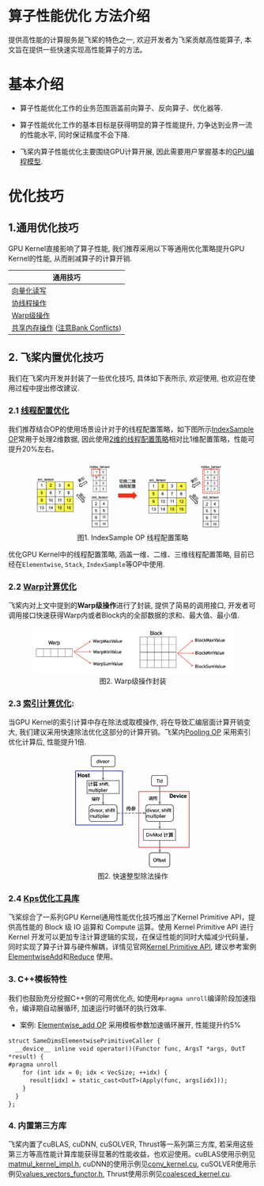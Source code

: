 # 算子性能优化 方法介绍

提供高性能的计算服务是飞桨的特色之一, 欢迎开发者为飞桨贡献高性能算子, 本文旨在提供一些快速实现高性能算子的方法。

# 基本介绍

- 算子性能优化工作的业务范围涵盖前向算子、反向算子、优化器等.

- 算子性能优化工作的基本目标是获得明显的算子性能提升, 力争达到业界一流的性能水平, 同时保证精度不会下降.

- 飞桨内算子性能优化主要围绕GPU计算开展, 因此需要用户掌握基本的[GPU编程模型](https://developer.nvidia.com/zh-cn/blog/cuda-model-intro-cn/).


# 优化技巧

## 1.通用优化技巧

GPU Kernel直接影响了算子性能, 我们推荐采用以下等通用优化策略提升GPU Kernel的性能, 从而削减算子的计算开销.

| 通用技巧 |
| -- |
| [向量化读写](https://developer.nvidia.com/blog/cuda-pro-tip-increase-performance-with-vectorized-memory-access>)|
| [协线程操作](https://developer.nvidia.com/blog/cooperative-groups/>) |
| [Warp级操作](https://developer.nvidia.com/blog/using-cuda-warp-level-primitives>) |
| [共享内存操作](<https://developer.nvidia.com/blog/efficient-matrix-transpose-cuda-cc/>) ([注意Bank Conflicts](https://developer.nvidia.com/blog/using-shared-memory-cuda-cc/)) |


## 2. 飞桨内置优化技巧

我们在飞桨内开发并封装了一些优化技巧, 具体如下表所示, 欢迎使用, 也欢迎在使用过程中提出修改建议.

### 2.1 [线程配置优化](https://github.com/PaddlePaddle/Paddle/blob/develop/paddle/phi/backends/gpu/gpu_launch_config.h)

我们推荐结合OP的使用场景设计对于的线程配置策略，如下图所示[IndexSample OP](https://www.paddlepaddle.org.cn/documentation/docs/zh/api/paddle/index_sample_cn.html#index-sample)常用于处理2维数据, 因此使用[2维的线程配置策略](https://github.com/PaddlePaddle/Paddle/blob/30838aa698d6f3f3b0860b052f6a50ef53ac6784/paddle/phi/kernels/gpu/index_sample_kernel.cu#L82-L91)相对比1维配置策略，性能可提升20%左右。

<p align="center"><img width=80% src="../images/index_sample.png"/><br/>
图1. IndexSample OP 线程配置策略
</p>

优化GPU Kernel中的线程配置策略, 涵盖一维、二维、三维线程配置策略, 目前已经在`Elementwise`, `Stack`, `IndexSample`等OP中使用.

### 2.2 [Warp计算优化](https://github.com/PaddlePaddle/Paddle/blob/develop/paddle/phi/kernels/funcs/math_cuda_utils.h)

飞桨内对上文中提到的**Warp级操作**进行了封装, 提供了简易的调用接口, 开发者可调用接口快速获得Warp内或者Block内的全部数据的求和、最大值、最小值.

<p align="center"><img width=80% src="../images/cuda_math_utils.png"/><br/>
图2. Warp级操作封装
</p>

### 2.3 [索引计算优化](https://github.com/PaddlePaddle/Paddle/blob/develop/paddle/fluid/platform/fast_divmod.h):

当GPU Kernel的索引计算中存在除法或取模操作, 将在导致汇编层面计算开销变大, 我们建议采用快速除法优化这部分的计算开销。飞桨内[Pooling OP](https://github.com/PaddlePaddle/Paddle/blob/890c73158f663b327be7664ed6c4d08fb2c236a9/paddle/phi/kernels/funcs/pooling.cu#L41-L101) 采用索引优化计算后, 性能提升1倍.

<p align="center"><img width=50% src="../images/fast_divmod.png"/><br/>
图2. 快速整型除法操作
</p>

### 2.4 [Kps优化工具库](https://www.paddlepaddle.org.cn/documentation/docs/zh/develop/dev_guides/kernel_primitive_api/index_cn.html)

飞桨综合了一系列GPU Kernel通用性能优化技巧推出了Kernel Primitive API，提供高性能的 Block 级 IO 运算和 Compute 运算。使用 Kernel Primitive API 进行 Kernel 开发可以更加专注计算逻辑的实现，在保证性能的同时大幅减少代码量，同时实现了算子计算与硬件解耦，详情见官网[Kernel Primitive API](https://www.paddlepaddle.org.cn/documentation/docs/zh/dev_guides/kernel_primitive_api/index_cn.html), 建议参考案例[ElementwiseAdd](https://www.paddlepaddle.org.cn/documentation/docs/zh/develop/dev_guides/kernel_primitive_api/add_example_cn.html)和[Reduce](https://www.paddlepaddle.org.cn/documentation/docs/zh/develop/dev_guides/kernel_primitive_api/reduce_example_cn.html) 使用。


### 3. C++模板特性

我们也鼓励充分挖掘C++侧的可用优化点, 如使用`#pragma unroll`编译阶段加速指令，编译期自动展循环, 加速运行时循环的执行效率.

- 案例: [Elementwise_add OP](https://github.com/PaddlePaddle/Paddle/blob/30838aa698d6f3f3b0860b052f6a50ef53ac6784/paddle/phi/kernels/funcs/elementwise_base.h#L658-L661) 采用模板参数加速循环展开, 性能提升约5%

```
struct SameDimsElementwisePrimitiveCaller {
  __device__ inline void operator()(Functor func, ArgsT *args, OutT *result) {
#pragma unroll
    for (int idx = 0; idx < VecSize; ++idx) {
      result[idx] = static_cast<OutT>(Apply(func, args[idx]));
    }
  }
};
```

### 4. 内置第三方库

飞桨内置了cuBLAS, cuDNN, cuSOLVER, Thrust等一系列第三方库, 若采用这些第三方等高性能计算库能获得显著的性能收益，也欢迎使用。cuBLAS使用示例见[matmul_kernel_impl.h](https://github.com/PaddlePaddle/Paddle/blob/develop/paddle/phi/kernels/impl/matmul_kernel_impl.h), cuDNN的使用示例见[conv_kernel.cu](https://github.com/PaddlePaddle/Paddle/blob/30838aa698d6f3f3b0860b052f6a50ef53ac6784/paddle/phi/kernels/gpudnn/conv_kernel.cu#L366-L379), cuSOLVER使用示例见[values_vectors_functor.h](https://github.com/PaddlePaddle/Paddle/blob/30838aa698d6f3f3b0860b052f6a50ef53ac6784/paddle/phi/kernels/funcs/values_vectors_functor.h#L219-L260), Thrust使用示例见[coalesced_kernel.cu](https://github.com/PaddlePaddle/Paddle/blob/30838aa698d6f3f3b0860b052f6a50ef53ac6784/paddle/phi/kernels/sparse/gpu/coalesced_kernel.cu#L93-L106).
